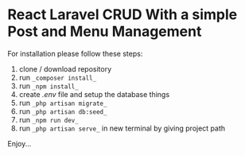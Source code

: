 # React Laravel CRUD With a simple Post and Menu Management

For installation please follow these steps:

1. clone / download repository
2. run `_composer install_`
3. run `_npm install_`
4. create _.env_ file and setup the database things
5. run `_php artisan migrate_`
6. run `_php artisan db:seed_`
7. run `_npm run dev_`
8. run `_php artisan serve_` in new terminal by giving project path

Enjoy...
